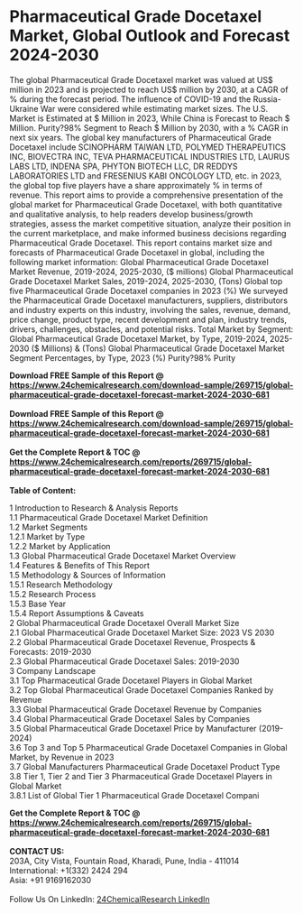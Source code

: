 <h1>Pharmaceutical Grade Docetaxel Market, Global Outlook and Forecast 2024-2030</h1><p>The global Pharmaceutical Grade Docetaxel market was valued at US$ million in 2023 and is projected to reach US$ million by 2030, at a CAGR of % during the forecast period. The influence of COVID-19 and the Russia-Ukraine War were considered while estimating market sizes.
The U.S. Market is Estimated at $ Million in 2023, While China is Forecast to Reach $ Million.
Purity?98% Segment to Reach $ Million by 2030, with a % CAGR in next six years.
The global key manufacturers of Pharmaceutical Grade Docetaxel include SCINOPHARM TAIWAN LTD, POLYMED THERAPEUTICS INC, BIOVECTRA INC, TEVA PHARMACEUTICAL INDUSTRIES LTD, LAURUS LABS LTD, INDENA SPA, PHYTON BIOTECH LLC, DR REDDYS LABORATORIES LTD and FRESENIUS KABI ONCOLOGY LTD, etc. in 2023, the global top five players have a share approximately % in terms of revenue.
This report aims to provide a comprehensive presentation of the global market for Pharmaceutical Grade Docetaxel, with both quantitative and qualitative analysis, to help readers develop business/growth strategies, assess the market competitive situation, analyze their position in the current marketplace, and make informed business decisions regarding Pharmaceutical Grade Docetaxel. This report contains market size and forecasts of Pharmaceutical Grade Docetaxel in global, including the following market information:
Global Pharmaceutical Grade Docetaxel Market Revenue, 2019-2024, 2025-2030, ($ millions)
Global Pharmaceutical Grade Docetaxel Market Sales, 2019-2024, 2025-2030, (Tons)
Global top five Pharmaceutical Grade Docetaxel companies in 2023 (%)
We surveyed the Pharmaceutical Grade Docetaxel manufacturers, suppliers, distributors and industry experts on this industry, involving the sales, revenue, demand, price change, product type, recent development and plan, industry trends, drivers, challenges, obstacles, and potential risks.
Total Market by Segment:
Global Pharmaceutical Grade Docetaxel Market, by Type, 2019-2024, 2025-2030 ($ Millions) &amp; (Tons)
Global Pharmaceutical Grade Docetaxel Market Segment Percentages, by Type, 2023 (%)
    Purity?98%
    Purity</p><div><b>Download FREE Sample of this Report @ 
            <a href="https://www.24chemicalresearch.com/download-sample/269715/global-pharmaceutical-grade-docetaxel-forecast-market-2024-2030-681">
            https://www.24chemicalresearch.com/download-sample/269715/global-pharmaceutical-grade-docetaxel-forecast-market-2024-2030-681</a></b></div><br><div><b>Download FREE Sample of this Report @ 
            <a href="https://www.24chemicalresearch.com/download-sample/269715/global-pharmaceutical-grade-docetaxel-forecast-market-2024-2030-681">
            https://www.24chemicalresearch.com/download-sample/269715/global-pharmaceutical-grade-docetaxel-forecast-market-2024-2030-681</a></b></div><br><div><b>Get the Complete Report & TOC @ 
            <a href="https://www.24chemicalresearch.com/reports/269715/global-pharmaceutical-grade-docetaxel-forecast-market-2024-2030-681">
            https://www.24chemicalresearch.com/reports/269715/global-pharmaceutical-grade-docetaxel-forecast-market-2024-2030-681</a></b></div><br>
            <b>Table of Content:</b><p>1 Introduction to Research & Analysis Reports<br />
    1.1 Pharmaceutical Grade Docetaxel Market Definition<br />
    1.2 Market Segments<br />
        1.2.1 Market by Type<br />
        1.2.2 Market by Application<br />
    1.3 Global Pharmaceutical Grade Docetaxel Market Overview<br />
    1.4 Features & Benefits of This Report<br />
    1.5 Methodology & Sources of Information<br />
        1.5.1 Research Methodology<br />
        1.5.2 Research Process<br />
        1.5.3 Base Year<br />
        1.5.4 Report Assumptions & Caveats<br />
2 Global Pharmaceutical Grade Docetaxel Overall Market Size<br />
    2.1 Global Pharmaceutical Grade Docetaxel Market Size: 2023 VS 2030<br />
    2.2 Global Pharmaceutical Grade Docetaxel Revenue, Prospects & Forecasts: 2019-2030<br />
    2.3 Global Pharmaceutical Grade Docetaxel Sales: 2019-2030<br />
3 Company Landscape<br />
    3.1 Top Pharmaceutical Grade Docetaxel Players in Global Market<br />
    3.2 Top Global Pharmaceutical Grade Docetaxel Companies Ranked by Revenue<br />
    3.3 Global Pharmaceutical Grade Docetaxel Revenue by Companies<br />
    3.4 Global Pharmaceutical Grade Docetaxel Sales by Companies<br />
    3.5 Global Pharmaceutical Grade Docetaxel Price by Manufacturer (2019-2024)<br />
    3.6 Top 3 and Top 5 Pharmaceutical Grade Docetaxel Companies in Global Market, by Revenue in 2023<br />
    3.7 Global Manufacturers Pharmaceutical Grade Docetaxel Product Type<br />
    3.8 Tier 1, Tier 2 and Tier 3 Pharmaceutical Grade Docetaxel Players in Global Market<br />
        3.8.1 List of Global Tier 1 Pharmaceutical Grade Docetaxel Compani</p><div><b>Get the Complete Report & TOC @ 
            <a href="https://www.24chemicalresearch.com/reports/269715/global-pharmaceutical-grade-docetaxel-forecast-market-2024-2030-681">
            https://www.24chemicalresearch.com/reports/269715/global-pharmaceutical-grade-docetaxel-forecast-market-2024-2030-681</a></b></div><br><b>CONTACT US:</b><br>
            203A, City Vista, Fountain Road, Kharadi, Pune, India - 411014<br>
            International: +1(332) 2424 294<br>
            Asia: +91 9169162030 <br><br>
            Follow Us On LinkedIn: <a href="https://www.linkedin.com/company/24chemicalresearch/">24ChemicalResearch LinkedIn</a>